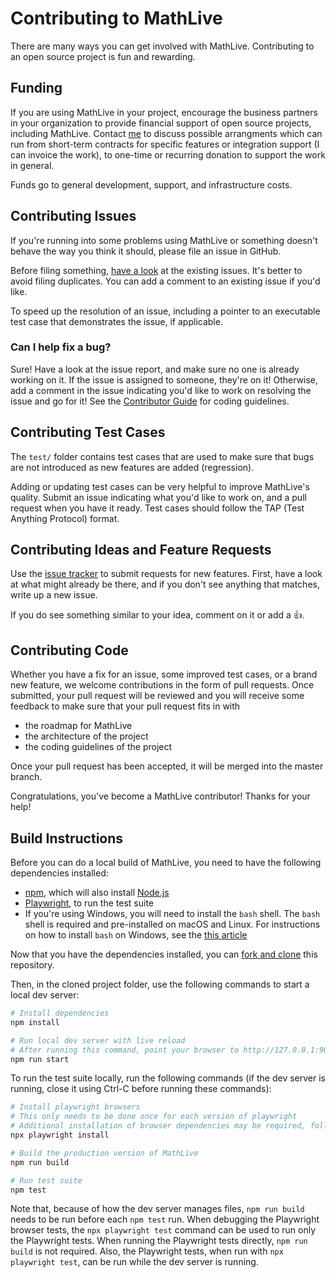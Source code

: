 # Contributing to MathLive

There are many ways you can get involved with MathLive. Contributing to an open
source project is fun and rewarding.

## Funding

If you are using MathLive in your project, encourage the business partners in
your organization to provide financial support of open source projects,
including MathLive. Contact [me](arno@arno.org) to discuss possible arrangments
which can run from short-term contracts for specific features or integration
support (I can invoice the work), to one-time or recurring donation to support
the work in general.

Funds go to general development, support, and infrastructure costs.

## Contributing Issues

If you're running into some problems using MathLive or something doesn't behave
the way you think it should, please file an issue in GitHub.

Before filing something, [have a look](https://github.com/arnog/mathlive/issues)
at the existing issues. It's better to avoid filing duplicates. You can add a
comment to an existing issue if you'd like.

To speed up the resolution of an issue, including a pointer to an executable
test case that demonstrates the issue, if applicable.

### Can I help fix a bug?

Sure! Have a look at the issue report, and make sure no one is already working
on it. If the issue is assigned to someone, they're on it! Otherwise, add a
comment in the issue indicating you'd like to work on resolving the issue and go
for it! See the [Contributor Guide](documentation/CONTRIBUTOR_GUIDE.md) for
coding guidelines.

## Contributing Test Cases

The `test/` folder contains test cases that are used to make sure that bugs are
not introduced as new features are added (regression).

Adding or updating test cases can be very helpful to improve MathLive's quality.
Submit an issue indicating what you'd like to work on, and a pull request when
you have it ready. Test cases should follow the TAP (Test Anything Protocol)
format.

## Contributing Ideas and Feature Requests

Use the [issue tracker](https://github.com/arnog/mathlive/issues) to submit
requests for new features. First, have a look at what might already be there,
and if you don't see anything that matches, write up a new issue.

If you do see something similar to your idea, comment on it or add a 👍.

## Contributing Code

Whether you have a fix for an issue, some improved test cases, or a brand new
feature, we welcome contributions in the form of pull requests. Once submitted,
your pull request will be reviewed and you will receive some feedback to make
sure that your pull request fits in with

- the roadmap for MathLive
- the architecture of the project
- the coding guidelines of the project

Once your pull request has been accepted, it will be merged into the master
branch.

Congratulations, you've become a MathLive contributor! Thanks for your help!

## Build Instructions

Before you can do a local build of MathLive, you need to have the following
dependencies installed:
- [npm](https://www.npmjs.com/), which will also install [Node.js](https://nodejs.org)
- [Playwright](https://playwright.dev/), to run the test suite
- If you're using Windows, you will need to install the `bash` shell. The `bash` shell is
  required and pre-installed on macOS and Linux. For instructions
  on how to install `bash` on Windows, see the [this article](https://www.howtogeek.com/249966/how-to-install-and-use-the-linux-bash-shell-on-windows-10/)

Now that you have the dependencies installed, you can [fork and clone](https://docs.github.com/en/get-started/quickstart/fork-a-repo) this repository. 

Then, in the cloned project folder, use the following commands to start a local dev server:
``` bash
# Install dependencies
npm install

# Run local dev server with live reload
# After running this command, point your browser to http://127.0.0.1:9029/dist/smoke/
npm run start
```

To run the test suite locally, run the following commands (if the dev server is running, close it using Ctrl-C before running these commands):
``` bash
# Install playwright browsers
# This only needs to be done once for each version of playwright
# Additional installation of browser dependencies may be required, follow instructions
npx playwright install

# Build the production version of MathLive
npm run build

# Run test suite
npm test
```

Note that, because of how the dev server manages files, `npm run build` needs to be run before
each `npm test` run. When debugging the Playwright browser tests, the `npx playwright test` command can be used to run only the Playwright tests. When running the Playwright tests directly, `npm run build` is not required. Also, the Playwright tests, when run with `npx playwright test`, can be run while the dev server is running.